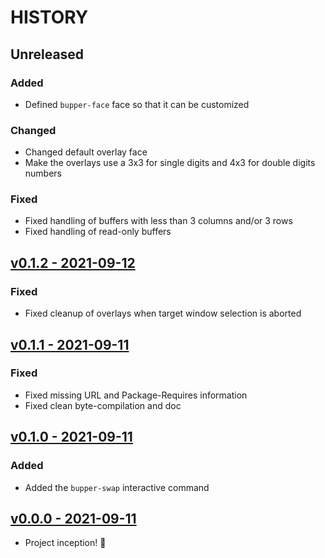 # HISTORY

## Unreleased

### Added

- Defined `bupper-face` face so that it can be customized

### Changed

- Changed default overlay face
- Make the overlays use a 3x3 for single digits and 4x3 for double digits numbers

### Fixed

- Fixed handling of buffers with less than 3 columns and/or 3 rows
- Fixed handling of read-only buffers


## [v0.1.2 - 2021-09-12](https://github.com/se7entyse7en/bupper/compare/v0.1.0...v0.1.2)

### Fixed

- Fixed cleanup of overlays when target window selection is aborted

## [v0.1.1 - 2021-09-11](https://github.com/se7entyse7en/bupper/compare/v0.1.0...v0.1.1)

### Fixed

- Fixed missing URL and Package-Requires information
- Fixed clean byte-compilation and doc

## [v0.1.0 - 2021-09-11](https://github.com/se7entyse7en/bupper/compare/v0.0.0...v0.1.0)

### Added

- Added the `bupper-swap` interactive command

## [v0.0.0 - 2021-09-11](https://github.com/se7entyse7en/bupper/compare/f93a6425def3802734b26b893830138434254b57...v0.0.0)

- Project inception! :tada:
